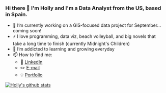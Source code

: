 ### Hi there 👋 I'm Holly and I'm a Data Analyst from the US, based in Spain. 

- 🔭 I’m currently working on a GIS-focused data project for September... coming soon! 
- :zap: I love programming, data viz, beach volleyball, and big novels that take a long time to finish (currently Midnight's Children)
- 🌱 I’m addicted to learning and growing everyday
- 📫 How to find me:
  - :office: [LinkedIn](https://www.linkedin.com/in/holly-jane-dalton/)
  - :pencil2: [E-mail](hjdalton89@gmail.com)
   - :bulb: [Portfolio](https://hollydalton.netlify.app/)


[![Holly's github stats](https://github-readme-stats.vercel.app/api?username=hollyjanedalton&count_private=true&show_icons=true&theme=radical&hide_rank=false)](https://github.com/hollyjanedalton/github-readme-stats)
